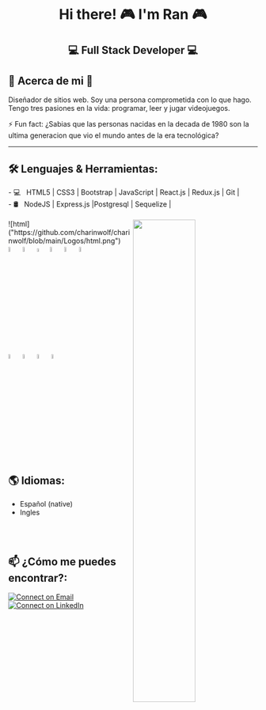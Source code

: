 <h1 align="center">Hi there! 🎮  I'm Ran 🎮 </h1>
<h2 align="center">💻 Full Stack Developer 💻 </h2>

<h2>💯 Acerca de mi 💯</h2>

Diseñador de sitios web. Soy una persona comprometida con lo que hago. Tengo tres pasiones en la vida: programar, leer y jugar videojuegos. 

⚡ Fun fact: ¿Sabias que las personas nacidas en la decada de 1980 son la ultima generacion que vio el mundo antes de la era tecnológica? 

<hr />

  <h2> 🛠 Lenguajes & Herramientas:</h2>
- 💻 &nbsp; HTML5 | CSS3 | Bootstrap | JavaScript | React.js | Redux.js | Git |   <br />
- 🛢 &nbsp;  NodeJS | Express.js |Postgresql | Sequelize | 
 <br />
 <br />
 <img align="right" width="50%" src="https://user-images.githubusercontent.com/76216411/155562980-8840daaa-3993-4bee-9fbe-2accd8c3d956.jpg">
 ![html]("https://github.com/charinwolf/charinwolf/blob/main/Logos/html.png")
 <code><img width="5%" src="https://www.vectorlogo.zone/logos/w3_css/w3_css-icon.svg"></code>
 <code><img width="5%" src="https://www.vectorlogo.zone/logos/getbootstrap/getbootstrap-icon.svg"></code>
 <code><img width="4.4%" src="https://github.com/WanCirone/wancirone/blob/main/logos/javascript-1.svg"></code>
 <code><img width="5%" src="https://www.vectorlogo.zone/logos/reactjs/reactjs-icon.svg"></code>
 <code><img width="5%" src="https://cdn.worldvectorlogo.com/logos/redux.svg"></code>
 <code><img width="5%" src="https://www.vectorlogo.zone/logos/git-scm/git-scm-icon.svg"></code>
<br /> 
<br />
<code><img width="5%" src="https://www.vectorlogo.zone/logos/nodejs/nodejs-icon.svg"></code> 
<code><img width="5%" src="https://www.vectorlogo.zone/logos/expressjs/expressjs-icon.svg"></code>
<code><img width="5%" src="https://www.vectorlogo.zone/logos/postgresql/postgresql-icon.svg"></code>
<code><img width="5%" src="https://www.vectorlogo.zone/logos/sequelizejs/sequelizejs-icon.svg"></code>

<br /> 
<br />

<h2>🌎 Idiomas: </h2>

- Español (native)
- Ingles
<br /> 
<br />

<h2>📫 ¿Cómo me puedes encontrar?:</h2>

[![Connect on Email](https://img.shields.io/badge/Email-Randy%20Leon-bluee)](mailto:rcharinwolf@gmail.com)
[![Connect on LinkedIn](https://img.shields.io/badge/--linkedin?label=LinkedIn&logo=LinkedIn&style=social)](https://www.linkedin.com/in/randy-leon-charinga/)


<!--
**charinwolf/charinwolf** is a ✨ _special_ ✨ repository because its `README.md` (this file) appears on your GitHub profile.

Here are some ideas to get you started:

- 🔭 I’m currently working on ...
- 🌱 I’m currently learning ...
- 👯 I’m looking to collaborate on ...
- 🤔 I’m looking for help with ...
- 💬 Ask me about ...
- 📫 How to reach me: ...
- 😄 Pronouns: ...
- ⚡ Fun fact: ...
-->
